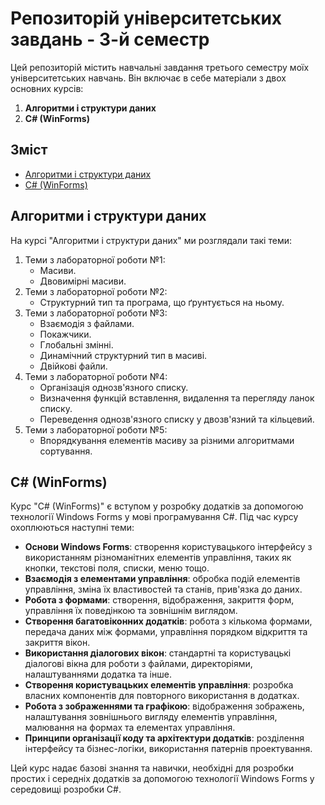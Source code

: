 # Репозиторій університетських завдань - 3-й семестр

Цей репозиторій містить навчальні завдання третього семестру моїх університетських навчань. Він включає в себе матеріали з двох основних курсів:
1. **Алгоритми і структури даних**
2. **C# (WinForms)**

## Зміст
- [Алгоритми і структури даних](#алгоритми-і-структури-даних)
- [C# (WinForms)](#c-winforms)

## Алгоритми і структури даних

На курсі "Алгоритми і структури даних" ми розглядали такі теми:

1. Теми з лабораторної роботи №1:
   - Масиви.
   - Двовимірні масиви.
2. Теми з лабораторної роботи №2:
   - Структурний тип та програма, що ґрунтується на ньому.
3. Теми з лабораторної роботи №3:
   - Взаємодія з файлами.
   - Покажчики.
   - Глобальні змінні.
   - Динамічний структурний тип в масиві.
   - Двійкові файли.
4. Теми з лабораторної роботи №4:
   - Організація однозв'язного списку.
   - Визначення функцій вставлення, видалення та перегляду ланок списку.
   - Переведення однозв'язного списку у двозв'язний та кільцевий.
5. Теми з лабораторної роботи №5:
   - Впорядкування елементів масиву за різними алгоритмами сортування.

## C# (WinForms)

Курс "C# (WinForms)" є вступом у розробку додатків за допомогою технології Windows Forms у мові програмування C#. Під час курсу охоплюються наступні теми:

- **Основи Windows Forms**: створення користувацького інтерфейсу з використанням різноманітних елементів управління, таких як кнопки, текстові поля, списки, меню тощо.
- **Взаємодія з елементами управління**: обробка подій елементів управління, зміна їх властивостей та станів, прив'язка до даних.
- **Робота з формами**: створення, відображення, закриття форм, управління їх поведінкою та зовнішнім виглядом.
- **Створення багатовіконних додатків**: робота з кількома формами, передача даних між формами, управління порядком відкриття та закриття вікон.
- **Використання діалогових вікон**: стандартні та користувацькі діалогові вікна для роботи з файлами, директоріями, налаштуваннями додатка та інше.
- **Створення користувацьких елементів управління**: розробка власних компонентів для повторного використання в додатках.
- **Робота з зображеннями та графікою**: відображення зображень, налаштування зовнішнього вигляду елементів управління, малювання на формах та елементах управління.
- **Принципи організації коду та архітектури додатків**: розділення інтерфейсу та бізнес-логіки, використання патернів проектування.

Цей курс надає базові знання та навички, необхідні для розробки простих і середніх додатків за допомогою технології Windows Forms у середовищі розробки C#.
